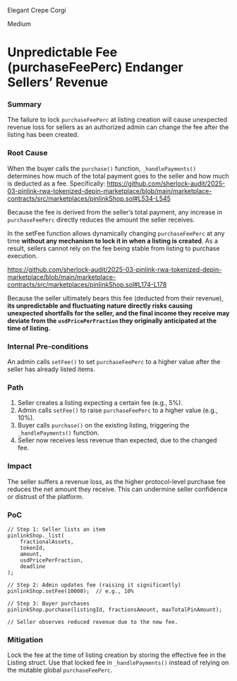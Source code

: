 Elegant Crepe Corgi

Medium

# Unpredictable Fee (purchaseFeePerc) Endanger Sellers’ Revenue

### Summary

The failure to lock `purchaseFeePerc` at listing creation will cause unexpected revenue loss for sellers as an authorized admin can change the fee after the listing has been created.

### Root Cause

When the buyer calls the `purchase()` function, `_handlePayments()` determines how much of the total payment goes to the seller and how much is deducted as a fee. Specifically:
https://github.com/sherlock-audit/2025-03-pinlink-rwa-tokenized-depin-marketplace/blob/main/marketplace-contracts/src/marketplaces/pinlinkShop.sol#L534-L545

Because the fee is derived from the seller’s total payment, any increase in `purchaseFeePerc` directly reduces the amount the seller receives.

In the setFee function allows dynamically changing `purchaseFeePerc` at any time **without any mechanism to lock it in when a listing is created**. As a result, sellers cannot rely on the fee being stable from listing to purchase execution.

https://github.com/sherlock-audit/2025-03-pinlink-rwa-tokenized-depin-marketplace/blob/main/marketplace-contracts/src/marketplaces/pinlinkShop.sol#L174-L178


Because the seller ultimately bears this fee (deducted from their revenue), **its unpredictable and fluctuating nature directly risks causing unexpected shortfalls for the seller, and the final income they receive may deviate from the `usdPricePerFraction` they originally anticipated at the time of listing.**


### Internal Pre-conditions

An admin calls `setFee()` to set `purchaseFeePerc` to a higher value after the seller has already listed items.

### Path
1. Seller creates a listing expecting a certain fee (e.g., 5%).
2. Admin calls `setFee()` to raise `purchaseFeePerc` to a higher value (e.g., 10%).
3. Buyer calls `purchase()` on the existing listing, triggering the `_handlePayments()` function.
4. Seller now receives less revenue than expected, due to the changed fee.

### Impact

The seller suffers a revenue loss, as the higher protocol-level purchase fee reduces the net amount they receive. This can undermine seller confidence or distrust of the platform.

### PoC

```solidity
// Step 1: Seller lists an item  
pinlinkShop._list(  
    fractionalAssets,  
    tokenId,  
    amount,  
    usdPricePerFraction,  
    deadline  
);  

// Step 2: Admin updates fee (raising it significantly)  
pinlinkShop.setFee(10000);  // e.g., 10%

// Step 3: Buyer purchases  
pinlinkShop.purchase(listingId, fractionsAmount, maxTotalPinAmount);  

// Seller observes reduced revenue due to the new fee.

```

### Mitigation

Lock the fee at the time of listing creation by storing the effective fee in the Listing struct. Use that locked fee in `_handlePayments()` instead of relying on the mutable global `purchaseFeePerc`. 